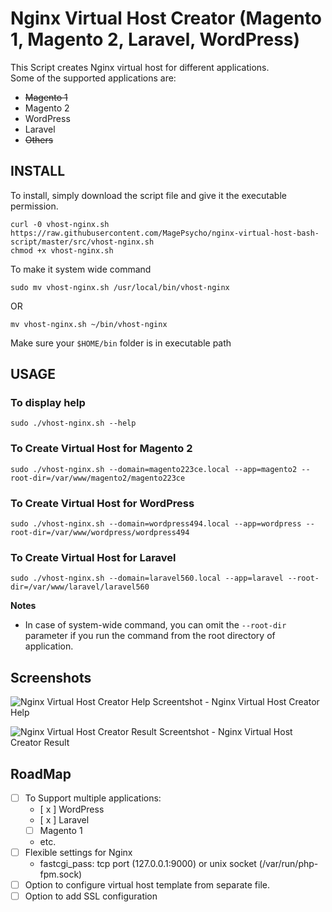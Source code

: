 # Nginx Virtual Host Creator (Magento 1, Magento 2, Laravel, WordPress)

This Script creates Nginx virtual host for different applications.  
Some of the supported applications are:  
 - ~~Magento 1~~
 - Magento 2
 - WordPress
 - Laravel
 - ~~Others~~


## INSTALL
To install, simply download the script file and give it the executable permission.
```
curl -0 vhost-nginx.sh https://raw.githubusercontent.com/MagePsycho/nginx-virtual-host-bash-script/master/src/vhost-nginx.sh
chmod +x vhost-nginx.sh
```

To make it system wide command
```
sudo mv vhost-nginx.sh /usr/local/bin/vhost-nginx
```
OR 
```
mv vhost-nginx.sh ~/bin/vhost-nginx
```
Make sure your `$HOME/bin` folder is in executable path

## USAGE
### To display help
```
sudo ./vhost-nginx.sh --help
```

### To Create Virtual Host for Magento 2
```
sudo ./vhost-nginx.sh --domain=magento223ce.local --app=magento2 --root-dir=/var/www/magento2/magento223ce
```

### To Create Virtual Host for WordPress
```
sudo ./vhost-nginx.sh --domain=wordpress494.local --app=wordpress --root-dir=/var/www/wordpress/wordpress494
```

### To Create Virtual Host for Laravel
```
sudo ./vhost-nginx.sh --domain=laravel560.local --app=laravel --root-dir=/var/www/laravel/laravel560
```

**Notes**
 - In case of system-wide command, you can omit the `--root-dir` parameter if you run the command from the root directory of application. 

## Screenshots
![Nginx Virtual Host Creator Help](https://github.com/MagePsycho/nginx-virtual-host-bash-script/raw/master/docs/nginx-virtual-host-bash-script-help.png "Nginx Virtual Host Creator Help")
Screentshot - Nginx Virtual Host Creator Help

![Nginx Virtual Host Creator Result](https://github.com/MagePsycho/nginx-virtual-host-bash-script/raw/master/docs/nginx-virtual-host-bash-script-result.png "Nginx Virtual Host Creator Result")
Screentshot - Nginx Virtual Host Creator Result

## RoadMap
 - [ ] To Support multiple applications:
    - [ x ] WordPress
    - [ x ] Laravel
    - [ ] Magento 1
    - etc.
 - [ ] Flexible settings for Nginx 
    - fastcgi_pass: tcp port (127.0.0.1:9000) or unix socket (/var/run/php-fpm.sock)
 - [ ] Option to configure virtual host template from separate file.
 - [ ] Option to add SSL configuration
